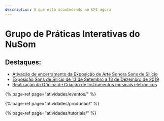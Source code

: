 ```yaml
---
description: O que está acontecendo no GPI agora
---
```


# Grupo de Práticas Interativas do NuSom

## Destaques:

* [Ativação de encerramento da Exposição de Arte Sonora Sons de Silício](atividades/eventos/segunda-edicao-sons-de-silicio/programacao-sons-de-silicio-no-maria-antonia/encerramento-e-ativacao-7.md)
* [Exposição Sons de Silício de 13 de Setembro a 13 de Dezembro de 2019](https://gpi-nusom.gitbook.io/documentacao/atividades/eventos/segunda-edicao-sons-de-silicio)
* [Realização da Oficina de Criação de Instrumentos musicais eletrônicos](atividades/eventos/oficinas/primeira-oficina-de-criacao-de-instrumentos-musicais-eletronicos.md)

{% page-ref page="atividades/eventos/" %}

{% page-ref page="atividades/producao/" %}

{% page-ref page="atividades/tutoriais/" %}

